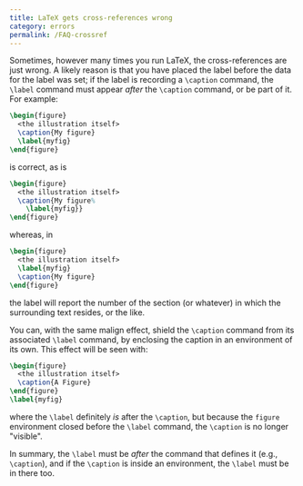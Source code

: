 ```yaml
---
title: LaTeX gets cross-references wrong
category: errors
permalink: /FAQ-crossref
---
```


Sometimes, however many times you run LaTeX, the cross-references
are just wrong.  A likely reason is that you have placed the label
before the data for the label was set; if the label is recording a
`\caption` command, the `\label` command must appear
_after_ the `\caption` command, or be part of it. For example:
```latex
\begin{figure}
  <the illustration itself>
  \caption{My figure}
  \label{myfig}
\end{figure}
```
is correct, as is
<!-- {% raw %} -->
```latex
\begin{figure}
  <the illustration itself>
  \caption{My figure%
    \label{myfig}}
\end{figure}
```
<!-- {% endraw %} -->
whereas, in
```latex
\begin{figure}
  <the illustration itself>
  \label{myfig}
  \caption{My figure}
\end{figure}
```
the label will report the number of the section (or whatever) in which
the surrounding text resides, or the like.

You can, with the same malign effect, shield the `\caption` command
from its associated `\label` command, by enclosing the caption in an
environment of its own.  This effect will be seen with:
```latex
\begin{figure}
  <the illustration itself>
  \caption{A Figure}
\end{figure}
\label{myfig}
```
where the `\label` definitely _is_ after the `\caption`,
but because the `figure` environment closed before the
`\label` command, the `\caption` is no longer "visible".

In summary, the `\label` must be _after_ the command that
defines it (e.g., `\caption`), and if the `\caption` is inside
an environment, the `\label` must be in there too.

